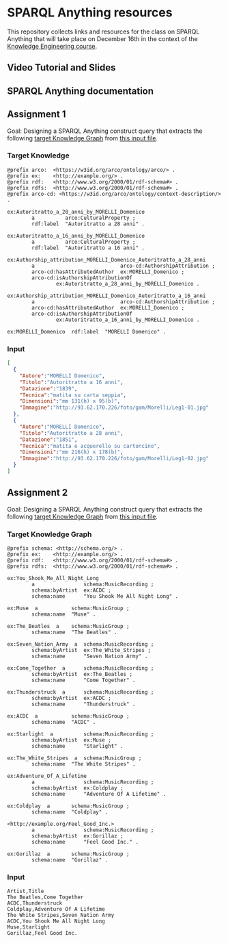 # SPARQL Anything resources

This repository collects links and resources for the class on SPARQL Anything that will take place on December 16th in the context of the [Knowledge Engineering course](https://www.unibo.it/it/didattica/insegnamenti/insegnamento/2021/446613).

## Video Tutorial and Slides

## SPARQL Anything documentation

## Assignment 1

Goal: Designing a SPARQL Anything construct query that extracts the following [target Knowledge Graph](https://raw.githubusercontent.com/luigi-asprino/knowledge-engineering/master/target_kg.ttl) from [this input file](https://raw.githubusercontent.com/luigi-asprino/knowledge-engineering/master/COLLEZIONE_GAM.json).

### Target Knowledge

```turtle
@prefix arco:  <https://w3id.org/arco/ontology/arco/> .
@prefix ex:    <http://example.org/> .
@prefix rdf:   <http://www.w3.org/2000/01/rdf-schema#> .
@prefix rdfs:  <http://www.w3.org/2000/01/rdf-schema#> .
@prefix arco-cd: <https://w3id.org/arco/ontology/context-description/> .

ex:Autoritratto_a_28_anni_by_MORELLI_Domenico
        a          arco:CulturalProperty ;
        rdf:label  "Autoritratto a 28 anni" .

ex:Autoritratto_a_16_anni_by_MORELLI_Domenico
        a          arco:CulturalProperty ;
        rdf:label  "Autoritratto a 16 anni" .

ex:Authorship_attribution_MORELLI_Domenico_Autoritratto_a_28_anni
        a                            arco-cd:AuthorshipAttribution ;
        arco-cd:hasAttributedAuthor  ex:MORELLI_Domenico ;
        arco-cd:isAuthorshipAttributionOf
                ex:Autoritratto_a_28_anni_by_MORELLI_Domenico .

ex:Authorship_attribution_MORELLI_Domenico_Autoritratto_a_16_anni
        a                            arco-cd:AuthorshipAttribution ;
        arco-cd:hasAttributedAuthor  ex:MORELLI_Domenico ;
        arco-cd:isAuthorshipAttributionOf
                ex:Autoritratto_a_16_anni_by_MORELLI_Domenico .

ex:MORELLI_Domenico  rdf:label  "MORELLI Domenico" .
```

### Input

```json
[
  {
    "Autore":"MORELLI Domenico",
    "Titolo":"Autoritratto a 16 anni",
    "Datazione":"1839",
    "Tecnica":"matita su carta seppia",
    "Dimensioni":"mm 131(h) x 95(b)",
    "Immagine":"http://93.62.170.226/foto/gam/Morelli/Leg1-01.jpg"
  },
  {
    "Autore":"MORELLI Domenico",
    "Titolo":"Autoritratto a 28 anni",
    "Datazione":"1851",
    "Tecnica":"matita e acquerello su cartoncino",
    "Dimensioni":"mm 216(h) x 178(b)",
    "Immagine":"http://93.62.170.226/foto/gam/Morelli/Leg1-02.jpg"
  }
]

```

## Assignment 2

Goal: Designing a SPARQL Anything construct query that extracts the following [target Knowledge Graph](https://raw.githubusercontent.com/luigi-asprino/knowledge-engineering/master/target_kg_2.ttl) from [this input file](https://raw.githubusercontent.com/luigi-asprino/knowledge-engineering/master/csv_input.csv).


### Target Knowledge Graph

```turtle
@prefix schema: <http://schema.org/> .
@prefix ex:    <http://example.org/> .
@prefix rdf:   <http://www.w3.org/2000/01/rdf-schema#> .
@prefix rdfs:  <http://www.w3.org/2000/01/rdf-schema#> .

ex:You_Shook_Me_All_Night_Long
        a                schema:MusicRecording ;
        schema:byArtist  ex:ACDC ;
        schema:name      "You Shook Me All Night Long" .

ex:Muse  a           schema:MusicGroup ;
        schema:name  "Muse" .

ex:The_Beatles  a    schema:MusicGroup ;
        schema:name  "The Beatles" .

ex:Seven_Nation_Army  a  schema:MusicRecording ;
        schema:byArtist  ex:The_White_Stripes ;
        schema:name      "Seven Nation Army" .

ex:Come_Together  a      schema:MusicRecording ;
        schema:byArtist  ex:The_Beatles ;
        schema:name      "Come Together" .

ex:Thunderstruck  a      schema:MusicRecording ;
        schema:byArtist  ex:ACDC ;
        schema:name      "Thunderstruck" .

ex:ACDC  a           schema:MusicGroup ;
        schema:name  "ACDC" .

ex:Starlight  a          schema:MusicRecording ;
        schema:byArtist  ex:Muse ;
        schema:name      "Starlight" .

ex:The_White_Stripes  a  schema:MusicGroup ;
        schema:name  "The White Stripes" .

ex:Adventure_Of_A_Lifetime
        a                schema:MusicRecording ;
        schema:byArtist  ex:Coldplay ;
        schema:name      "Adventure Of A Lifetime" .

ex:Coldplay  a       schema:MusicGroup ;
        schema:name  "Coldplay" .

<http://example.org/Feel_Good_Inc.>
        a                schema:MusicRecording ;
        schema:byArtist  ex:Gorillaz ;
        schema:name      "Feel Good Inc." .

ex:Gorillaz  a       schema:MusicGroup ;
        schema:name  "Gorillaz" .
```

### Input

```
Artist,Title
The Beatles,Come Together
ACDC,Thunderstruck
Coldplay,Adventure Of A Lifetime
The White Stripes,Seven Nation Army
ACDC,You Shook Me All Night Long
Muse,Starlight
Gorillaz,Feel Good Inc.
```

